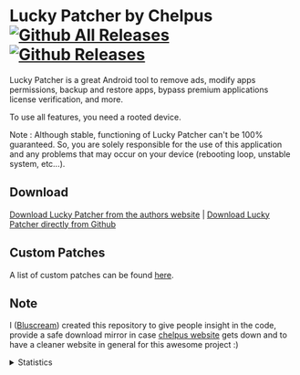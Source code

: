 # Lucky Patcher by Chelpus [![Github All Releases](https://img.shields.io/github/downloads/AndroidAppz/LuckyPatcher/total.svg?style=flat-square)]() [![Github Releases](https://img.shields.io/github/downloads/AndroidAppz/LuckyPatcher/latest/total.svg?style=flat-square)]()

Lucky Patcher is a great Android tool to remove ads, modify apps permissions, backup and restore apps, bypass premium applications license verification, and more.

To use all features, you need a rooted device.

Note :
Although stable, functioning of Lucky Patcher can't be 100% guaranteed.
So, you are solely responsible for the use of this application and any problems that may occur on your device (rebooting loop, unstable system, etc...).

## Download
[Download Lucky Patcher from the authors website](http://chelpus.defcon5.biz/) | [Download Lucky Patcher directly from Github](https://github.com/AndroidAppz/LuckyPatcher/releases/latest)

## Custom Patches
A list of custom patches can be found [here](https://github.com/AndroidAppz/LuckyPatcherCustomPatches).

## Note
I ([Bluscream](https://github.com/Bluscream)) created this repository to give people insight in the code, provide a safe download mirror in case [chelpus website](https://lucky-patcher.netbew.com/) gets down and to have a cleaner website in general for this awesome project :)

<details><summary>Statistics</summary>

![https://i.imgur.com/X5x2M1u.png](https://i.imgur.com/X5x2M1u.png)
</details>
